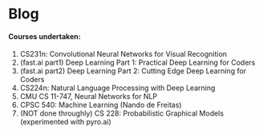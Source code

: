 # Blog
#### Courses undertaken:
1. CS231n: Convolutional Neural Networks for Visual Recognition
2. (fast.ai part1) Deep Learning Part 1: Practical Deep Learning for Coders
3. (fast.ai part2) Deep Learning Part 2: Cutting Edge Deep Learning for Coders
4. CS224n: Natural Language Processing with Deep Learning
5. CMU CS 11-747, Neural Networks for NLP
6. CPSC 540: Machine Learning (Nando de Freitas)
7. (NOT done throughly) CS 228: Probabilistic Graphical Models (experimented with pyro.ai)
